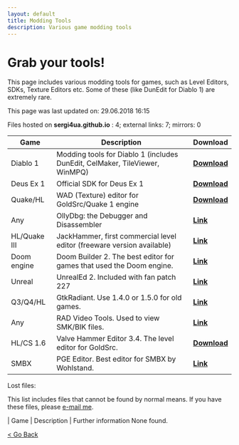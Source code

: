 ```yaml
---
layout: default
title: Modding Tools
description: Various game modding tools
---
```

# Grab your tools!

This page includes various modding tools for games, such as Level Editors, SDKs, Texture Editors etc. Some of these (like DunEdit for Diablo 1) are extremely rare.

This page was last updated on: 29.06.2018 16:15

Files hosted on **sergi4ua.github.io** : 4; external links: 7; mirrors: 0

| Game | Description | Download |
| --- | --- | --- |
| Diablo 1 | Modding tools for Diablo 1 (includes DunEdit, CelMaker, TileViewer, WinMPQ) | [**Download**](https://sergi4ua.github.io/cellar/D1TOOLS.ZIP) |
| Deus Ex 1 | Official SDK for Deus Ex 1 | [**Download**](https://sergi4ua.github.io/cellar/DeusExSDK1112f.exe) |
| Quake/HL | WAD (Texture) editor for GoldSrc/Quake 1 engine | [**Download**](https://sergi4ua.github.io/cellar/wally_155b.exe) |
| Any | OllyDbg: the Debugger and Disassembler | [**Link**](http://ollydbg.de/) |
| HL/Quake III | JackHammer, first commercial level editor (freeware version available) | [**Link**](http://jack.hlfx.ru/en/main.html) |
| Doom engine | Doom Builder 2. The best editor for games that used the Doom engine. | [**Link**](http://www.doombuilder.com/index.php?p=downloads) |
| Unreal | UnrealEd 2. Included with fan patch 227 | [**Link**](https://www.oldunreal.com/downloads.html) |
| Q3/Q4/HL | GtkRadiant. Use 1.4.0 or 1.5.0 for old games. | [**Link**](http://icculus.org/gtkradiant) |
| Any | RAD Video Tools. Used to view SMK/BIK files. | [**Link**](http://www.radgametools.com/bnkdown.htm) |
| HL/CS 1.6 | Valve Hammer Editor 3.4. The level editor for GoldSrc. | [**Download**](https://sergi4ua.github.io/cellar/hammer_v34.exe) |
| SMBX | PGE Editor. Best editor for SMBX by Wohlstand. | [**Link**](http://wohlsoft.ru/PGE/#links) |

Lost files:

This list includes files that cannot be found by normal means. If you have these files, please [e-mail me](./contact.html).

| Game | Description | Further  information
None found.

[< Go Back](https://sergi4ua.github.io)
